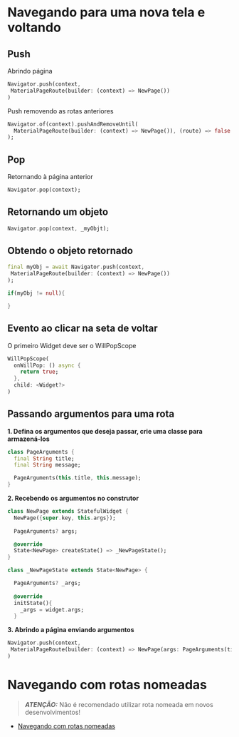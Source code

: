 # Navegando para uma nova tela e voltando

## Push

Abrindo página

```dart
Navigator.push(context,
 MaterialPageRoute(builder: (context) => NewPage())
)
```

Push removendo as rotas anteriores

```dart
Navigator.of(context).pushAndRemoveUntil(
  MaterialPageRoute(builder: (context) => NewPage()), (route) => false
);
```

## Pop

Retornando à página anterior

```dart
Navigator.pop(context);
```

## Retornando um objeto

```dart
Navigator.pop(context, _myObjt);
```

## Obtendo o objeto retornado

```dart
final myObj = await Navigator.push(context,
 MaterialPageRoute(builder: (context) => NewPage())
);

if(myObj != null){

}
```

## Evento ao clicar na seta de voltar

O primeiro Widget deve ser o WillPopScope

```dart
WillPopScope(
  onWillPop: () async {
    return true;
  },
  child: <Widget?>
)
```

## Passando argumentos para uma rota

**1. Defina os argumentos que deseja passar, crie uma classe para armazená-los**

```dart
class PageArguments {
  final String title;
  final String message;

  PageArguments(this.title, this.message);
}
```

**2. Recebendo os argumentos no construtor**

```dart
class NewPage extends StatefulWidget {
  NewPage({super.key, this.args});
  
  PageArguments? args;

  @override
  State<NewPage> createState() => _NewPageState();
}

class _NewPageState extends State<NewPage> {

  PageArguments? _args;
	
  @override
  initState(){
    _args = widget.args;
  }
```

**3. Abrindo a página enviando argumentos**

```dart
Navigator.push(context,
 MaterialPageRoute(builder: (context) => NewPage(args: PageArguments(title: 'Titulo', message: 'Mensagem')))
)
```

# Navegando com rotas nomeadas

> **_ATENÇÃO:_** Não é recomendado utilizar rota nomeada em novos desenvolvimentos!

- [Navegando com rotas nomeadas](https://github.com/leofds/flutter-class/blob/master/flutter/navigator_old.md)
